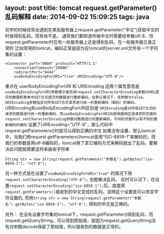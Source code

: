layout: post
title: tomcat request.getParameter() 乱码解释
date: 2014-09-02 15:09:25
tags: java
---
初学的时候经常会遇到在某些服务器上request.getParameter("中文")获取中文的时候得到乱码，而有些不是。
通常我们都知道传输中文时需要给参数utf-8，但request.getParameter时在有一些服务器上还是得到乱码，在一些服务器又是正常的
比如常用的tomcat，编码正常是因为在tomcat的server.xml文件有一个字符集的设置：
```
<Connector port="8080" protocol="HTTP/1.1"
    connectionTimeout="20000"
    redirectPort="8444"
    useBodyEncodingForURI="true" URIEncoding="UTF-8"/>
```
<!-- more -->
重点在 userBodyEncodingForURI 和 URIEncoding 这两个属性意思是
`useBodyEncodingForURI参数表示是否用request.setCharacterEncoding参数对URL提交的数据和表单中GET方式提交的数据进行重新编码，在默认情况下，该参数为false。`
`URIEncoding参数指定对所有GET方式请求进行统一的重新编码（解码）的编码。`
URIEncoding和useBodyEncodingForURI区别是
`URIEncoding是对所有GET方式的请求的数据进行统一的重新编码，而useBodyEncodingForURI则是根据响应该请求的页面的request.setCharacterEncoding参数对数据进行的重新编码，不同的页面可以有不同的重新编码的编码`
设置了URIEncoding="UTF-8"，那么代码中request.getParameters()时就可以得到正确的中文
如果没有设置，那么tomcat中，当我们用request.getParameters()tomcat是用“ISO-8859-1”来解码的，而我们的参数是用utf-8编码的，tomcat用了其它编码方式来解码就出了乱码。要解决此问题就需要这样来接收字符串
```
String str = new String(request.getParameter("参数名").getBytes("iso-8859-1"), "utf-8");
```
另一种方式是在设置了`useBodyEncodingForURI="true"` 的情况下用 `request.setCharacterEncoding("UTF-8");` 也能解决乱码。
此时可以试下，在设置`request.setCharacterEncoding("iso-8859-1");`后，直接用`request.getParameters()`接收到的中文变成的乱码，说明这个设置是可以改变字符设置的,
而用`String str = new String(request.getParameter("参数名").getBytes("iso-8859-1"), "utf-8");` 得到的中文是正确的。


另外：
在没有设置字符集的tomcat下，request.getParameter()得到乱码，而request.getQueryString，可以得到原始值，是因为request.getQueryString没有对参数decode保留了原始值，所以接收到的数据是正常的。
